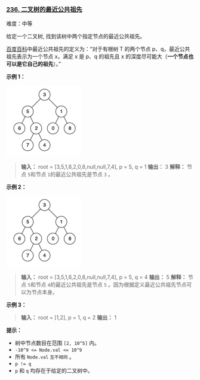 ### [236\. 二叉树的最近公共祖先](https://leetcode.cn/problems/lowest-common-ancestor-of-a-binary-tree/)

难度：中等

给定一个二叉树, 找到该树中两个指定节点的最近公共祖先。

[百度百科](https://baike.baidu.com/item/%E6%9C%80%E8%BF%91%E5%85%AC%E5%85%B1%E7%A5%96%E5%85%88/8918834?fr=aladdin)中最近公共祖先的定义为：“对于有根树 T 的两个节点 p、q，最近公共祖先表示为一个节点 x，满足 x 是 p、q 的祖先且 x 的深度尽可能大（**一个节点也可以是它自己的祖先**）。”

**示例 1：**

![](./assets/img/Question0236_01.png)

> **输入：** root = [3,5,1,6,2,0,8,null,null,7,4], p = 5, q = 1
> **输出：** 3
> **解释：** 节点 `5`和节点 `1`的最近公共祖先是节点 `3` 。

**示例 2：**

![](./assets/img/Question0236_02.png)

> **输入：** root = [3,5,1,6,2,0,8,null,null,7,4], p = 5, q = 4
> **输出：** 5
> **解释：** 节点 `5`和节点 `4`的最近公共祖先是节点 `5` 。因为根据定义最近公共祖先节点可以为节点本身。

**示例 3：**

> **输入：** root = [1,2], p = 1, q = 2
> **输出：** 1

**提示：**

- 树中节点数目在范围 `[2, 10^5]` 内。
- `-10^9 <= Node.val <= 10^9`
- 所有 `Node.val` `互不相同` 。
- `p != q`
- `p` 和 `q` 均存在于给定的二叉树中。
